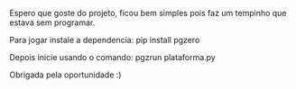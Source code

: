 Espero que goste do projeto, ficou bem simples pois faz um tempinho que estava sem programar.

Para jogar instale a dependencia: pip install pgzero

Depois inicie usando o comando: pgzrun plataforma.py

Obrigada pela oportunidade :)
